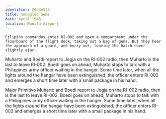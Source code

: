 ```yaml
---
identifier: 20a3e573
title: Smuggled Gems
date: April 1948 
location: Manila Airport
---
```


``` {.treatment}
Filipino commandos enter RI-002 and open a compartment under the floorboard of the flight deck, taking out a bag of gems. But they hear the approach of a guard, and hurry out, leaving the hatch cover slightly ajar. 
```

Muharto and Boedi report to Jogja on the RI-002 radio, then Muharto is
the last to leave RI-002. Boedi goes on ahead, Muharto stops to talk
with a Philippines army officer waiting in the hanger. Some time later,
when all the lights around the hangar have been extinguished, the
officer enters RI-002 and emerges a short time later with a small
package in his hand.

Major Primitivo Muharto and Boedi report to Jogja on the RI-002 radio,
then is the last to leave RI-002. Boedi goes on ahead, Muharto stops to
talk with a Philippines army officer waiting in the hanger. Some time
later, when all the lights around the hangar have been extinguished, the
officer enters RI-002 and emerges a short time later with a small
package in his hand.
